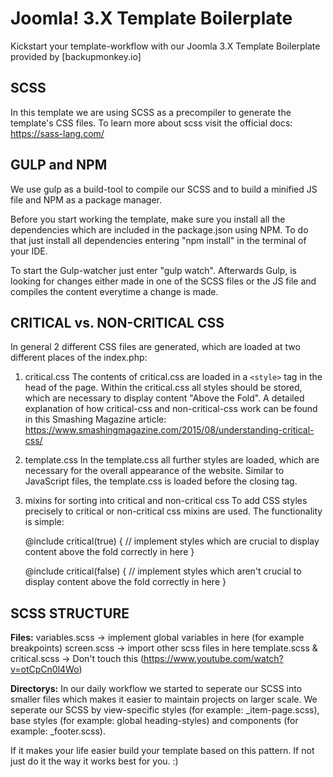 # Joomla! 3.X Template Boilerplate
Kickstart your template-workflow with our Joomla 3.X Template Boilerplate provided by [backupmonkey.io]


## SCSS

In this template we are using SCSS as a precompiler to generate the template's CSS files.
To learn more about scss visit the official docs: https://sass-lang.com/


## GULP and NPM

We use gulp as a build-tool to compile our SCSS and to build a minified JS file and NPM as a package manager.

Before you start working the template, make sure you install all the dependencies which are included in the package.json using NPM. To do that just install all dependencies entering "npm install" in the terminal of your IDE.

To start the Gulp-watcher just enter "gulp watch".
Afterwards Gulp, is looking for changes either made in one of the SCSS files or the JS file and compiles the content everytime a change is made.


## CRITICAL vs. NON-CRITICAL CSS

In general 2 different CSS files are generated, which are loaded at two different places of the index.php:

1. critical.css 
The contents of critical.css are loaded in a `<style>` tag in the head of the page.
Within the critical.css all styles should be stored, which are necessary to display content "Above the Fold".
A detailed explanation of how critical-css and non-critical-css work can be found in this Smashing Magazine article: https://www.smashingmagazine.com/2015/08/understanding-critical-css/

2. template.css
In the template.css all further styles are loaded, which are necessary for the overall appearance of the website. Similar to JavaScript files, the template.css is loaded before the closing <body> tag.

3. mixins for sorting into critical and non-critical css
To add CSS styles precisely to critical or non-critical css mixins are used. The functionality is simple:

    @include critical(true) {
    	// implement styles which are crucial to display content above the fold correctly in here
    }
    
    @include critical(false) {
    	// implement styles which aren't crucial to display content above the fold correctly in here
    }


## SCSS STRUCTURE

**Files:**
variables.scss -> implement global variables in here (for example breakpoints)
screen.scss -> import other scss files in here
template.scss & critical.scss -> Don't touch this (https://www.youtube.com/watch?v=otCpCn0l4Wo)

**Directorys:**
In our daily workflow we started to seperate our SCSS into smaller files which makes it easier to maintain projects on larger scale.
We seperate our SCSS by view-specific styles (for example: _item-page.scss), base styles (for example: global heading-styles) and components (for example: _footer.scss).

If it makes your life easier build your template based on this pattern. If not just do it the way it works best for you. :)


